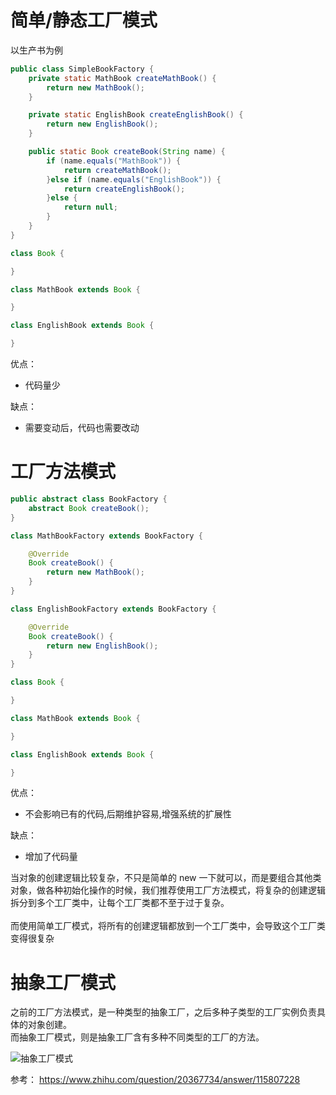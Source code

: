 # 简单/静态工厂模式
以生产书为例

```Java
public class SimpleBookFactory {
    private static MathBook createMathBook() {
        return new MathBook();
    }

    private static EnglishBook createEnglishBook() {
        return new EnglishBook();
    }

    public static Book createBook(String name) {
        if (name.equals("MathBook")) {
            return createMathBook();
        }else if (name.equals("EnglishBook")) {
            return createEnglishBook();
        }else {
            return null;    
        }
    }
}

class Book {

}

class MathBook extends Book {

}

class EnglishBook extends Book {

}
```

优点：
+ 代码量少

缺点：
+ 需要变动后，代码也需要改动

# 工厂方法模式

```Java
public abstract class BookFactory {
    abstract Book createBook();
}

class MathBookFactory extends BookFactory {

    @Override
    Book createBook() {
        return new MathBook();
    }
}

class EnglishBookFactory extends BookFactory {

    @Override
    Book createBook() {
        return new EnglishBook();
    }
}

class Book {

}

class MathBook extends Book {

}

class EnglishBook extends Book {

}
```

优点：
+ 不会影响已有的代码,后期维护容易,增强系统的扩展性

缺点：
+ 增加了代码量

当对象的创建逻辑比较复杂，不只是简单的 new 一下就可以，而是要组合其他类对象，做各种初始化操作的时候，我们推荐使用工厂方法模式，将复杂的创建逻辑拆分到多个工厂类中，让每个工厂类都不至于过于复杂。<br/>
<br/>
而使用简单工厂模式，将所有的创建逻辑都放到一个工厂类中，会导致这个工厂类变得很复杂

# 抽象工厂模式
之前的工厂方法模式，是一种类型的抽象工厂，之后多种子类型的工厂实例负责具体的对象创建。<br/>
而抽象工厂模式，则是抽象工厂含有多种不同类型的工厂的方法。

![抽象工厂模式](https://cdn.jsdelivr.net/gh/starmilkxin/picturebed/img/20220323183600.png)

参考：
https://www.zhihu.com/question/20367734/answer/115807228
